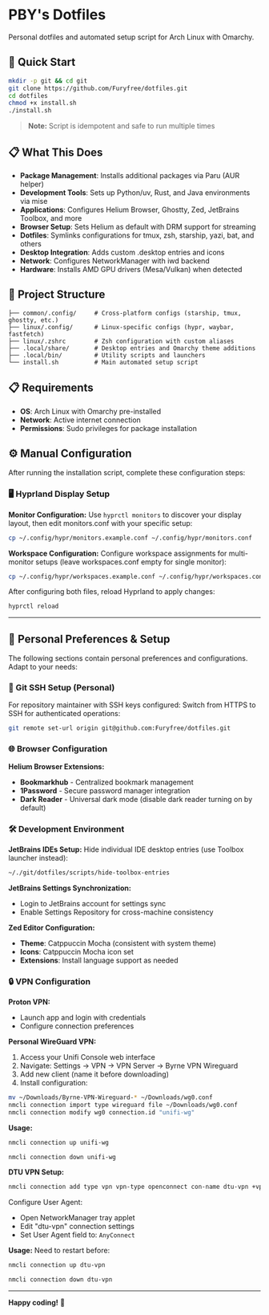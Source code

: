 # PBY's Dotfiles

Personal dotfiles and automated setup script for Arch Linux with Omarchy.

## 🚀 Quick Start

```bash
mkdir -p git && cd git
git clone https://github.com/Furyfree/dotfiles.git
cd dotfiles
chmod +x install.sh
./install.sh
```

> **Note:** Script is idempotent and safe to run multiple times

## 📋 What This Does

- **Package Management**: Installs additional packages via Paru (AUR helper)
- **Development Tools**: Sets up Python/uv, Rust, and Java environments via mise
- **Applications**: Configures Helium Browser, Ghostty, Zed, JetBrains Toolbox, and more
- **Browser Setup**: Sets Helium as default with DRM support for streaming
- **Dotfiles**: Symlinks configurations for tmux, zsh, starship, yazi, bat, and others
- **Desktop Integration**: Adds custom .desktop entries and icons
- **Network**: Configures NetworkManager with iwd backend
- **Hardware**: Installs AMD GPU drivers (Mesa/Vulkan) when detected

## 📁 Project Structure

```
├── common/.config/     # Cross-platform configs (starship, tmux, ghostty, etc.)
├── linux/.config/      # Linux-specific configs (hypr, waybar, fastfetch)
├── linux/.zshrc        # Zsh configuration with custom aliases
├── .local/share/       # Desktop entries and Omarchy theme additions
├── .local/bin/         # Utility scripts and launchers
└── install.sh          # Main automated setup script
```

## 📋 Requirements

- **OS**: Arch Linux with Omarchy pre-installed
- **Network**: Active internet connection
- **Permissions**: Sudo privileges for package installation

## ⚙️ Manual Configuration

After running the installation script, complete these configuration steps:

### 🖥️ Hyprland Display Setup

**Monitor Configuration:**
Use `hyprctl monitors` to discover your display layout, then edit monitors.conf with your specific setup:
```bash
cp ~/.config/hypr/monitors.example.conf ~/.config/hypr/monitors.conf
```

**Workspace Configuration:**
Configure workspace assignments for multi-monitor setups (leave workspaces.conf empty for single monitor):
```bash
cp ~/.config/hypr/workspaces.example.conf ~/.config/hypr/workspaces.conf
```

After configuring both files, reload Hyprland to apply changes:
```bash
hyprctl reload
```

---

## 👤 Personal Preferences & Setup

The following sections contain personal preferences and configurations. Adapt to your needs:

### 🔐 Git SSH Setup (Personal)

For repository maintainer with SSH keys configured:
Switch from HTTPS to SSH for authenticated operations:
```bash
git remote set-url origin git@github.com:Furyfree/dotfiles.git
```

### 🌐 Browser Configuration

**Helium Browser Extensions:**
- **Bookmarkhub** - Centralized bookmark management
- **1Password** - Secure password manager integration
- **Dark Reader** - Universal dark mode (disable dark reader turning on by default)

### 🛠️ Development Environment

**JetBrains IDEs Setup:**
Hide individual IDE desktop entries (use Toolbox launcher instead):
```bash
~/./git/dotfiles/scripts/hide-toolbox-entries
```

**JetBrains Settings Synchronization:**
- Login to JetBrains account for settings sync
- Enable Settings Repository for cross-machine consistency

**Zed Editor Configuration:**
- **Theme**: Catppuccin Mocha (consistent with system theme)
- **Icons**: Catppuccin Mocha icon set
- **Extensions**: Install language support as needed

### 🔒 VPN Configuration

**Proton VPN:**
- Launch app and login with credentials
- Configure connection preferences

**Personal WireGuard VPN:**
1. Access your Unifi Console web interface
2. Navigate: Settings → VPN → VPN Server → Byrne VPN Wireguard
3. Add new client (name it before downloading)
4. Install configuration:
```bash
mv ~/Downloads/Byrne-VPN-Wireguard-* ~/Downloads/wg0.conf
nmcli connection import type wireguard file ~/Downloads/wg0.conf
nmcli connection modify wg0 connection.id "unifi-wg"
```

**Usage:**
```bash
nmcli connection up unifi-wg
```
```bash
nmcli connection down unifi-wg
```

**DTU VPN Setup:**
```bash
nmcli connection add type vpn vpn-type openconnect con-name dtu-vpn +vpn.data "gateway=vpn.dtu.dk,protocol=anyconnect"
```

Configure User Agent:
- Open NetworkManager tray applet
- Edit "dtu-vpn" connection settings
- Set User Agent field to: `AnyConnect`

**Usage:**
Need to restart before:
```bash
nmcli connection up dtu-vpn
```
```bash
nmcli connection down dtu-vpn
```

---

**Happy coding!** 🎉
